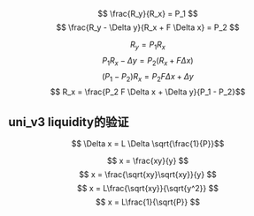 $$ \frac{R_y}{R_x} = P_1 $$
$$ \frac{R_y - \Delta y}{R_x + F \Delta x} = P_2 $$

$$ R_y = P_1 R_x$$
$$ P_1 R_x - \Delta y = P_2 (R_x + F \Delta x)$$
$$ (P_1 - P_2)R_x  = P_2 F \Delta x + \Delta y$$
$$ R_x  = \frac{P_2 F \Delta x + \Delta y}{P_1 - P_2}$$

## uni_v3 liquidity的验证

$$ \Delta x = L \Delta \sqrt{\frac{1}{P}}$$


$$ x = \frac{xy}{y} $$
$$ x = \frac{\sqrt{xy}\sqrt{xy}}{y} $$
$$ x = L\frac{\sqrt{xy}}{\sqrt{y^2}} $$
$$ x = L\frac{1}{\sqrt{P}} $$